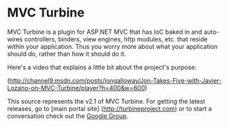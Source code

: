 MVC Turbine
===========

MVC Turbine is a plugin for ASP.NET MVC that has IoC baked in and auto-wires controllers, binders, view engines, http modules, etc. that reside within your application. Thus you worry more about what your application should do, rather than how it should do it.

Here's a video that explains a little bit about the project's purpose:

(http://channel9.msdn.com/posts/jongalloway/Jon-Takes-Five-with-Javier-Lozano-on-MVC-Turbine/player?h=400&w=600)

This source represents the v2.1 of MVC Turbine.  For getting the latest releases, go to [main portal site] (http://turbineproject.com) or to start a conversation check out the [Google Group](http://groups.google.com/group/mvcturbine).


